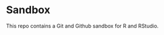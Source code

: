 
# Sandbox

<!-- badges: start -->
<!-- badges: end -->

This repo contains a Git and Github sandbox for R and RStudio.

